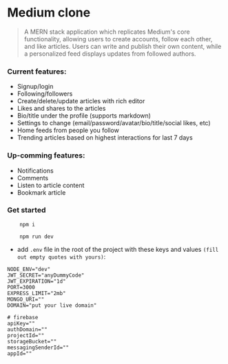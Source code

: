 # Medium clone

> A MERN stack application which replicates Medium's core functionality, allowing users to create accounts, follow each other, and like articles. Users can write and publish their own content, while a personalized feed displays updates from followed authors.

### Current features:

- Signup/login
- Following/followers
- Create/delete/update articles with rich editor
- Likes and shares to the articles
- Bio/title under the profile (supports markdown)
- Settings to change (email/password/avatar/bio/title/social likes, etc)
- Home feeds from people you follow
- Trending articles based on highest interactions for last 7 days

### Up-comming features:

- Notifications
- Comments
- Listen to article content
- Bookmark article

### Get started

```
    npm i
```

```
    npm run dev
```

- add `.env` file in the root of the project with these keys and values `(fill out empty quotes with yours)`:

```
NODE_ENV="dev"
JWT_SECRET="anyDummyCode"
JWT_EXPIRATION="1d"
PORT=3000
EXPRESS_LIMIT="2mb"
MONGO_URI=""
DOMAIN="put your live domain"

# firebase
apiKey=""
authDomain=""
projectId=""
storageBucket=""
messagingSenderId=""
appId=""
```
